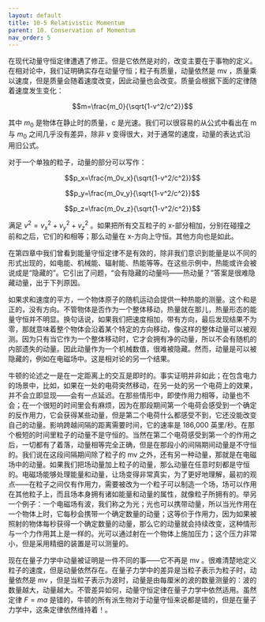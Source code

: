 ```yaml
---
layout: default
title: 10-5 Relativistic Momentum
parent: 10. Conservation of Momentum
nav_order: 5
---
```

在现代动量守恒定律遭遇了修正。但是它依然是对的，改变主要在于事物的定义。在相对论中，我们证明确实存在动量守恒；粒子有质量，动量依然是 mv ，质量乘以速度，但是质量会随着速度改变，因此动量也会改变。质量会根据下面的定律随着速度发生变化：

$$m=\frac{m_0}{\sqrt{1-v^2/c^2}}$$

其中 $m_0$ 是物体在静止时的质量，c 是光速。我们可以很容易的从公式中看出在 m 与 $m_0$ 之间几乎没有差异，除非 v 变得很大，对于通常的速度，动量的表达式沿用旧公式。

对于一个单独的粒子，动量的部分可以写作：

$$p_x=\frac{m_0v_x}{\sqrt{1-v^2/c^2}}$$

$$p_y=\frac{m_0v_y}{\sqrt{1-v^2/c^2}}$$

$$p_z=\frac{m_0v_z}{\sqrt{1-v^2/c^2}}$$

满足 $v^2=v_x^2+v_y^2+v_z^2$ 。如果把所有交互粒子的 x-部分相加，分别在碰撞之前和之后，它们的和相等；那么动量在 x-方向上守恒。其他方向也是如此。

在第四章中我们曾看到能量守恒定律不是有效的，除非我们意识到能量是以不同的形式出现的，如电能、机械能、辐射能、热能等等。在这些示例中，热能或许会被说成是“隐藏的”。它引出了问题，“会有隐藏的动量吗——热动量？”答案是很难隐藏动量，出于下列原因。

如果求和速度的平方，一个物体原子的随机运动会提供一种热能的测量。这个和是正的，没有方向。不管物体是否作为一个整体移动，热量就在那儿，热量形态的能量守恒并不明显。换句话说，如果我们把速度相加，带有方向，最后发现结果不为零，那就意味着整个物体会沿着某个特定的方向移动，像这样的整体动量可以被观测。因为只有当它作为一个整体移动时，它才会拥有净的动量，所以不会有随机的内部遗失的动量。因此动量作为一个机械数值，很难被隐藏。然而，动量是可以被隐藏的，例如在电磁场中。这是相对论的另一个结果。

牛顿的论述之一是在一定距离上的交互是即时的。事实证明并非如此；在包含电力的场景中，比如，如果在一处的电荷突然移动，在另一处的另一个电荷上的效果，并不会立即显现——会有一点延迟。在那些情形中，即使作用力相等，动量也不会；在一个很短的时间里会有麻烦，因为在那段期间第一个电荷会感受到一个确定的反作用力，它会获得某些动量，但是第二个电荷什么都感受不到，它还没能改变自己的动量。影响跨越间隔的距离需要时间，它的速率是 186,000 英里/秒。在那个极短的时间里粒子的动量不是守恒的。当然在第二个电荷感受到第一个的作用之后，一切都有了着落，动量相等完全正确，但是在那段小的间隔期间动量是不守恒的。我们说在这段间隔期间除了粒子的 mv 之外，还有另一种动量，那就是在电磁场中的动量。如果我们把场动量加上粒子的动量，那么动量在任意时刻都是守恒的。电磁场能够处理能量和动量，让场变得非常真实，为了更好地理解，最初的观点——在粒子之间仅有作用力，需要被改为一个粒子可以制造一个场，场可以作用在其他粒子上，而且场本身拥有诸如能量和动量的属性，就像粒子所拥有的。举另一个例子：一个电磁场有波，我们称之为光；光也可以携带动量，所以当光作用在一个物体上时，它每秒会携带一个确定数量的动量；这等价于作用力，因为如果被照射的物体每秒获得一个确定数量的动量，那么它的动量就会持续改变，这种情形与一个力作用其上是一样的。光可以通过射在一个物体上施加压力；这个压力非常小，但是采用精细的装置是可以测量的。

现在在量子力学中动量被证明是一件不同的事——它不再是 mv 。很难清楚地定义粒子的速度，但是动量依然存在。在量子力学中的差异是当粒子表示为粒子时，动量依然是 mv ，但是当粒子表示为波时，动量是由每厘米的波的数量测量的：波的数量越大，动量越大。不管差异如何，动量守恒定律在量子力学中依然适用。虽然定律 $F=ma$ 是错的，牛顿的所有派生物对于动量守恒来说都是错的，但是在量子力学中，这条定律依然维持着！。

